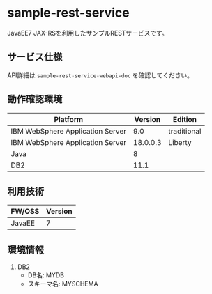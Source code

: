 # sample-rest-service
JavaEE7 JAX-RSを利用したサンプルRESTサービスです。

## サービス仕様
API詳細は `sample-rest-service-webapi-doc` を確認してください。

## 動作確認環境
| Platform | Version | Edition |
| -------- | ------- | ------- |
| IBM WebSphere Application Server | 9.0 | traditional |
| IBM WebSphere Application Server | 18.0.0.3 | Liberty |
| Java | 8 | |
| DB2 | 11.1 | |

## 利用技術
| FW/OSS | Version |
| ------ | ------- |
| JavaEE | 7 |

## 環境情報
1. DB2
    - DB名: MYDB
    - スキーマ名: MYSCHEMA

